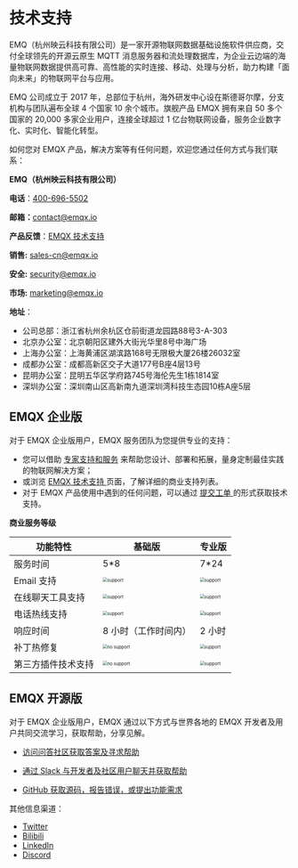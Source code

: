 # 技术支持

EMQ（杭州映云科技有限公司）是一家开源物联网数据基础设施软件供应商，交付全球领先的开源云原生 MQTT 消息服务器和流处理数据库，为企业云边端的海量物联网数据提供高可靠、高性能的实时连接、移动、处理与分析，助力构建「面向未来」的物联网平台与应用。

EMQ 公司成立于 2017 年，总部位于杭州，海外研发中心设在斯德哥尔摩，分支机构与团队遍布全球 4 个国家 10 余个城市。旗舰产品 EMQX 拥有来自 50 多个国家的 20,000 多家企业用户，连接全球超过 1 亿台物联网设备，服务企业数字化、实时化、智能化转型。

如何您对 EMQX 产品，解决方案等有任何问题，欢迎您通过任何方式与我们联系：

**EMQ（杭州映云科技有限公司）**

**电话**：[400-696-5502](tel:400-696-5502)

**邮箱：**[contact@emqx.io](mailto:contact@emqx.io)

**产品反馈**：[EMQX 技术支持](https://www.emqx.com/zh/support)

**销售:** [sales-cn@emqx.io](mailto:sales-cn@emqx.io)

**安全:** [security@emqx.io](mailto:security@emqx.io)

**市场:** [marketing@emqx.io](mailto:marketing@emqx.io)

**地址**： 

- 公司总部：浙江省杭州余杭区仓前街道龙园路88号3-A-303	
- 北京办公室：北京朝阳区建外大街光华里8号中海广场
- 上海办公室：上海黄浦区湖滨路168号无限极大厦26楼26032室
- 成都办公室：成都高新区交子大道177号B座4层13号
- 昆明办公室：昆明五华区学府路745号海伦先生1栋1814室
- 深圳办公室：深圳南山区高新南九道深圳湾科技生态园10栋A座5层

## EMQX 企业版

对于 EMQX 企业版用户，EMQX 服务团队为您提供专业的支持：

- 您可以借助 [专家支持和服务](https://www.emqx.com/zh/contact?product=emqx) 来帮助您设计、部署和拓展，量身定制最佳实践的物联网解决方案；
- 或浏览 [EMQX 技术支持 ](https://www.emqx.com/zh/support)页面，了解详细的商业支持列表。
- 对于 EMQX 产品使用中遇到的任何问题，可以通过 [提交工单 ](http://support.emqx.cn/hc/)的形式获取技术支持。

**商业服务等级**

| 功能特性           | 基础版                                                       | 专业版                                                       |
| ------------------ | ------------------------------------------------------------ | ------------------------------------------------------------ |
| 服务时间           | 5*8                                                          | 7*24                                                         |
| Email 支持         | <img src="./assets/support.png" alt="support" style="zoom:50%;" /> | <img src="./assets/support.png" alt="support" style="zoom:50%;" /> |
| 在线聊天工具支持   | <img src="./assets/support.png" alt="support" style="zoom:50%;" /> | <img src="./assets/support.png" alt="support" style="zoom:50%;" /> |
| 电话热线支持       | <img src="./assets/support.png" alt="support" style="zoom:50%;" /> | <img src="./assets/support.png" alt="support" style="zoom:50%;" /> |
| 响应时间           | 8 小时（工作时间内）                                         | 2 小时                                                       |
| 补丁热修复         | <img src="./assets/no-support.png" alt="no support" style="zoom:50%;" /> | <img src="./assets/support.png" alt="support" style="zoom:50%;" /> |
| 第三方插件技术支持 | <img src="./assets/no-support.png" alt="no support" style="zoom:50%;" /> | <img src="./assets/support.png" alt="support" style="zoom:50%;" /> |

## EMQX 开源版

对于 EMQX 企业版用户，EMQX 通过以下方式与世界各地的 EMQX 开发者及用户共同交流学习，获取帮助，分享见解。

- [访问问答社区获取答案及寻求帮助](https://askemq.com/c/emqx/5)

- [通过 Slack 与开发者及社区用户聊天并获取帮助](https://slack-invite.emqx.io/)

- [GitHub 获取源码，报告错误，或提出功能需求](https://github.com/emqx/emqx)

其他信息渠道：

- [Twitter](https://twitter.com/EMQTech)
- [Bilibili](https://space.bilibili.com/522222081)
- [LinkedIn](https://www.linkedin.com/company/emqtech)
- [Discord](https://discord.com/invite/xYGf3fQnES)

